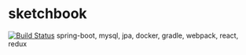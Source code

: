# sketchbook
[![Build Status](https://travis-ci.org/cacacoo/sketchbook.svg?branch=master)](https://travis-ci.org/cacacoo/sketchbook)
spring-boot, mysql, jpa, docker, gradle, webpack, react, redux
